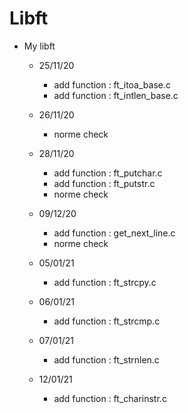 # Libft

* My libft
    * 25/11/20
        * add function : ft_itoa_base.c
        * add function : ft_intlen_base.c

    * 26/11/20
        * norme check

    * 28/11/20
        * add function : ft_putchar.c
        * add function : ft_putstr.c
        * norme check
    
    * 09/12/20
        * add function : get_next_line.c
        * norme check

	* 05/01/21
		* add function : ft_strcpy.c
    
    * 06/01/21
        * add function : ft_strcmp.c
    
    * 07/01/21
        * add function : ft_strnlen.c

    * 12/01/21
        * add function : ft_charinstr.c
    
